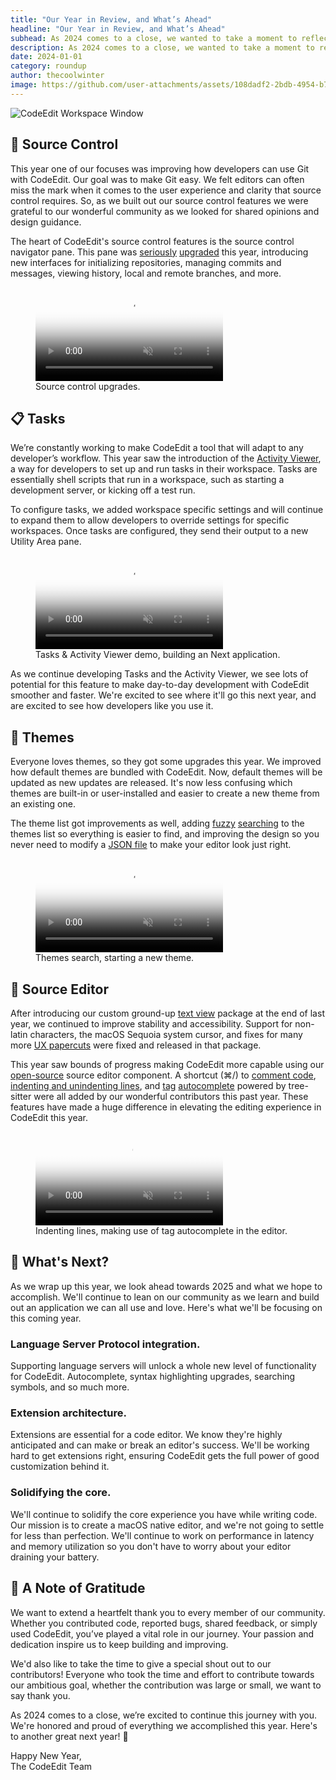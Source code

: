 ```yaml
---
title: "Our Year in Review, and What’s Ahead"
headline: "Our Year in Review, and What’s Ahead"
subhead: As 2024 comes to a close, we wanted to take a moment to reflect on what we achieved in this last year. Our community has continued to drive the development of CodeEdit. We're especially excited to share what we worked on, and what's coming for CodeEdit!
description: As 2024 comes to a close, we wanted to take a moment to reflect on what we achieved in this last year.
date: 2024-01-01
category: roundup
author: thecoolwinter
image: https://github.com/user-attachments/assets/108dadf2-2bdb-4954-b7ba-086c2be8abfd
---
```


<img class="full-width ratio-21-9" alt="CodeEdit Workspace Window" src="https://github.com/user-attachments/assets/108dadf2-2bdb-4954-b7ba-086c2be8abfd">

## 🐙 Source Control

This year one of our focuses was improving how developers can use Git with CodeEdit. Our goal was to make Git easy. We felt editors can often miss the mark when it comes to the user experience and clarity that source control requires. So, as we built out our source control features we were grateful to our wonderful community as we looked for shared opinions and design guidance.

The heart of CodeEdit's source control features is the source control navigator pane. This pane was [seriously](https://github.com/CodeEditApp/CodeEdit/pull/1534) [upgraded](https://github.com/CodeEditApp/CodeEdit/pull/1471) this year, introducing new interfaces for initializing repositories, managing commits and messages, viewing history, local and remote branches, and more.

<figure>
  <video class="wide ratio-16-9" playsinline muted loop controls preload="metadata" poster="https://github.com/user-attachments/assets/fdf9e6b5-f060-40b1-bcb9-d166d3644de2">
    <source src="https://github.com/user-attachments/assets/a5462167-f084-4fab-8229-38c5e5855d54" type="video/mp4">
  </video>
  <figcaption>Source control upgrades.</figcaption>
</figure>

## 📋 Tasks

We’re constantly working to make CodeEdit a tool that will adapt to any developer’s workflow. This year saw the introduction of the [Activity Viewer](https://github.com/CodeEditApp/CodeEdit/pull/1769), a way for developers to set up and run tasks in their workspace. Tasks are essentially shell scripts that run in a workspace, such as starting a development server, or kicking off a test run.

To configure tasks, we added workspace specific settings and will continue to expand them to allow developers to override settings for specific workspaces. Once tasks are configured, they send their output to a new Utility Area pane.

<figure>
  <video class="wide ratio-16-9" playsinline muted loop controls preload="metadata"  poster="https://github.com/user-attachments/assets/b40e2aee-59ae-4fd8-a8ce-7d05a94a9105">
    <source src="https://github.com/user-attachments/assets/e316ad80-6e8b-4249-86dd-f79fb6b043ee" type="video/mp4">
  </video>
  <figcaption>Tasks & Activity Viewer demo, building an Next application.</figcaption>
</figure>

As we continue developing Tasks and the Activity Viewer, we see lots of potential for this feature to make day-to-day development with CodeEdit smoother and faster. We're excited to see where it'll go this next year, and are excited to see how developers like you use it.

## 🎨 Themes

Everyone loves themes, so they got some upgrades this year. We improved how default themes are bundled with CodeEdit. Now, default themes will be updated as new updates are released. It's now less confusing which themes are built-in or user-installed and easier to create a new theme from an existing one.

The theme list got improvements as well, adding [fuzzy](https://www.codeedit.app/blog/2024/02/generic-fuzzy-search-algorithm) [searching](https://github.com/CodeEditApp/CodeEdit/pull/1584) to the themes list so everything is easier to find, and improving the design so you never need to modify a [JSON file](https://code.visualstudio.com/api/extension-guides/color-theme#create-a-new-color-theme) to make your editor look just right.

<figure>
  <video class="wide ratio-16-9" playsinline muted loop controls preload="metadata"  poster="https://github.com/user-attachments/assets/86809f72-6d21-4397-856b-bedf7099a525">
    <source src="https://github.com/user-attachments/assets/19311db2-a880-41f5-a9f6-a1076dab2e2c" type="video/mp4">
  </video>
  <figcaption>Themes search, starting a new theme.</figcaption>
</figure>

## 📝 Source Editor

After introducing our custom ground-up [text view](https://github.com/CodeEditApp/CodeEditTextView) package at the end of last year, we continued to improve stability and accessibility. Support for non-latin characters, the macOS Sequoia system cursor, and fixes for many more [UX papercuts](https://en.wikipedia.org/wiki/Paper_cut_bug) were fixed and released in that package.

This year saw bounds of progress making CodeEdit more capable using our [open-source](https://github.com/CodeEditApp/CodeEditSourceEditor) source editor component. A shortcut (⌘/) to [comment code](https://github.com/CodeEditApp/CodeEditSourceEditor/pull/241), [indenting and unindenting lines](https://github.com/CodeEditApp/CodeEditSourceEditor/pull/266), and [tag](https://github.com/CodeEditApp/CodeEditSourceEditor/pull/247) [autocomplete](https://github.com/CodeEditApp/CodeEditSourceEditor/pull/250) powered by tree-sitter were all added by our wonderful contributors this past year. These features have made a huge difference in elevating the editing experience in CodeEdit this year.

<figure>
  <video class="wide ratio-16-9" playsinline muted loop controls preload="metadata" poster="https://github.com/user-attachments/assets/6999ceda-94a3-4261-9122-c1b6c39c798d">
    <source src="https://github.com/user-attachments/assets/633ff5c0-d649-46b6-9447-45791b6966ec" type="video/mp4">
  </video>
  <figcaption>Indenting lines, making use of tag autocomplete in the editor.</figcaption>
</figure>

## 🧪 What's Next?

As we wrap up this year, we look ahead towards 2025 and what we hope to accomplish. We'll continue to lean on our community as we learn and build out an application we can all use and love. Here's what we'll be focusing on this coming year.

### Language Server Protocol integration. 

Supporting language servers will unlock a whole new level of functionality for CodeEdit. Autocomplete,  syntax highlighting upgrades, searching symbols, and so much more.

### Extension architecture.

Extensions are essential for a code editor. We know they're highly anticipated and can make or break an editor's success. We'll be working hard to get extensions right, ensuring CodeEdit gets the full power of good customization behind it.

### Solidifying the core.

We'll continue to solidify the core experience you have while writing code. Our mission is to create a macOS native editor, and we're not going to settle for less than perfection. We'll continue to work on performance in latency and memory utilization so you don't have to worry about your editor draining your battery.

## 💌 A Note of Gratitude

We want to extend a heartfelt thank you to every member of our community. Whether you contributed code, reported bugs, shared feedback, or simply used CodeEdit, you’ve played a vital role in our journey. Your passion and dedication inspire us to keep building and improving.

We'd also like to take the time to give a special shout out to our contributors! Everyone who took the time and effort to contribute towards our ambitious goal, whether the contribution was large or small, we want to say thank you.

As 2024 comes to a close, we’re excited to continue this journey with you. We're honored and proud of everything we accomplished this year. Here's to another great next year! 🎉

Happy New Year,<br>The CodeEdit Team
